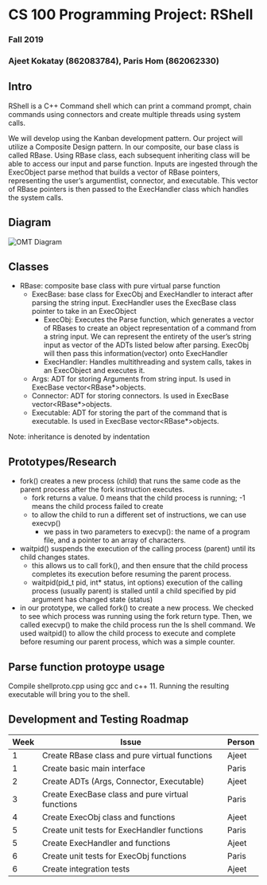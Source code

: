 # CS 100 Programming Project: RShell
### Fall 2019 
### Ajeet Kokatay (862083784), Paris Hom (862062330)


## Intro 
RShell is a C++ Command shell which can print a command prompt, chain commands using connectors and create multiple threads using system calls.

We will develop using the Kanban development pattern. Our project will utilize a Composite Design pattern. In our composite, our base class is called RBase. Using RBase class, each subsequent inheriting class will be able to access our input and parse function. Inputs are ingested through the ExecObject parse method that builds a vector of RBase pointers, representing the user’s argumentlist, connector, and executable. This vector of RBase pointers is then passed to the ExecHandler class which handles the system calls. 

## Diagram
![OMT Diagram](https://github.com/cs100/assignment-pajeet/blob/master/images/omt%20diagram.png?raw=true)
## Classes

- RBase: composite base class with pure virtual parse function
  - ExecBase: base class for ExecObj and ExecHandler to interact after parsing the string input. ExecHandler uses the ExecBase class pointer to take in an ExecObject
    - ExecObj: Executes the Parse function, which generates a vector of RBases to create an object representation of a command from a string input. We can represent the entirety of the user’s string input as vector of the ADTs listed below after parsing. ExecObj will then pass this information(vector) onto ExecHandler
    - ExecHandler: Handles multithreading and system calls, takes in an ExecObject and executes it.
  - Args: ADT for storing Arguments from string input. Is used in ExecBase vector<RBase*>objects.
  - Connector: ADT for storing connectors. Is used in ExecBase vector<RBase*>objects.
  - Executable: ADT for storing the part of the command that is executable. Is used in ExecBase vector<RBase*>objects.

Note: inheritance is denoted by indentation


## Prototypes/Research
- fork() creates a new process (child) that runs the same code as the parent process after the fork instruction executes.
  - fork returns a value. 0 means that the child process is running; -1 means the child process failed to create
  - to allow the child to run a different set of instructions, we can use execvp()
    - we pass in two parameters to execvp(): the name of a program file, and a pointer to an array of characters.
- waitpid() suspends the execution of the calling process (parent) until its child changes states.
  - this allows us to call fork(), and then ensure that the child process completes its execution before resuming the parent process.
  - waitpid(pid_t pid, int* status, int options) execution of the calling process (usually parent) is stalled until a child specified by pid argument has changed state (status)
- in our prototype, we called fork() to create a new process. We checked to see which process was running using the fork return type. Then, we called execvp() to make the child process run the ls shell command. We used waitpid() to allow the child process to execute and complete before resuming our parent process, which was a simple counter.

## Parse function protoype usage
Compile shellproto.cpp using gcc and c++ 11.
Running the resulting executable will bring you to the shell.

## Development and Testing Roadmap

| Week | Issue                                            | Person |
|------|--------------------------------------------------|--------|
| 1    | Create RBase class and pure virtual functions    | Ajeet  |
| 1    | Create basic main interface                      | Paris  |
| 2    | Create ADTs (Args, Connector, Executable)        | Ajeet  |
| 3    | Create ExecBase class and pure virtual functions | Paris  |
| 4    | Create ExecObj class and functions               | Ajeet  |
| 5    | Create unit tests for ExecHandler functions      | Paris  |
| 5    | Create ExecHandler and functions                 | Ajeet  |
| 6    | Create unit tests for ExecObj functions          | Paris  |
| 6    | Create integration tests                         | Ajeet  |
